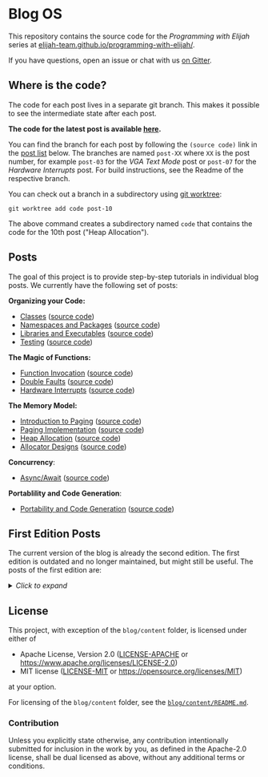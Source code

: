 # Blog OS

This repository contains the source code for the _Programming with Elijah_ series at [elijah-team.github.io/programming-with-elijah/](https://elijah-team.github.io/programming-with-elijah/).

If you have questions, open an issue or chat with us [on Gitter](https://gitter.im/nowhere/nowhere).

## Where is the code?

The code for each post lives in a separate git branch. This makes it possible to see the intermediate state after each post.

**The code for the latest post is available [here][latest-post].**

[latest-post]: https://elijah-team.github.io/programming-with-elijah/tree/post-12

You can find the branch for each post by following the `(source code)` link in the [post list](#posts) below. The branches are named `post-XX` where `XX` is the post number, for example `post-03` for the _VGA Text Mode_ post or `post-07` for the _Hardware Interrupts_ post. For build instructions, see the Readme of the respective branch.

You can check out a branch in a subdirectory using [git worktree]:

[git worktree]: https://git-scm.com/docs/git-worktree

```
git worktree add code post-10
```

The above command creates a subdirectory named `code` that contains the code for the 10th post ("Heap Allocation").

## Posts

The goal of this project is to provide step-by-step tutorials in individual blog posts. We currently have the following set of posts:

**Organizing your Code:**

- [Classes](https://elijah-team.github.io/programming-with-elijah/classes/)
    ([source code](https://elijah-team.github.io/programming-with-elijah/tree/post-01))
- [Namespaces and Packages](https://elijah-team.github.io/programming-with-elijah/namespaces-and-packages/)
    ([source code](https://elijah-team.github.io/programming-with-elijah/tree/post-02))
- [Libraries and Executables](https://elijah-team.github.io/programming-with-elijah/libraries-and-executables/)
    ([source code](https://elijah-team.github.io/programming-with-elijah/tree/post-03))
- [Testing](https://elijah-team.github.io/programming-with-elijah/testing/)
    ([source code](https://elijah-team.github.io/programming-with-elijah/tree/post-04))

**The Magic of Functions:**

- [Function Invocation](https://elijah-team.github.io/programming-with-elijah/function-invocation/)
    ([source code](https://elijah-team.github.io/programming-with-elijah/tree/post-05))
- [Double Faults](https://elijah-team.github.io/programming-with-elijah/double-fault-exceptions/)
    ([source code](https://elijah-team.github.io/programming-with-elijah/tree/post-06))
- [Hardware Interrupts](https://elijah-team.github.io/programming-with-elijah/hardware-interrupts/)
    ([source code](https://elijah-team.github.io/programming-with-elijah/tree/post-07))

**The Memory Model:**

- [Introduction to Paging](https://elijah-team.github.io/programming-with-elijah/paging-introduction/)
    ([source code](https://elijah-team.github.io/programming-with-elijah/tree/post-08))
- [Paging Implementation](https://elijah-team.github.io/programming-with-elijah/paging-implementation/)
    ([source code](https://elijah-team.github.io/programming-with-elijah/tree/post-09))
- [Heap Allocation](https://elijah-team.github.io/programming-with-elijah/heap-allocation/)
    ([source code](https://elijah-team.github.io/programming-with-elijah/tree/post-10))
- [Allocator Designs](https://elijah-team.github.io/programming-with-elijah/allocator-designs/)
    ([source code](https://elijah-team.github.io/programming-with-elijah/tree/post-11))

**Concurrency**:

- [Async/Await](https://elijah-team.github.io/programming-with-elijah/async-await/)
    ([source code](https://elijah-team.github.io/programming-with-elijah/tree/post-12))

**Portablility and Code Generation**:

- [Portability and Code Generation](https://elijah-team.github.io/programming-with-elijah/portability-and-code-generation/)
    ([source code](https://elijah-team.github.io/programming-with-elijah/tree/post-12))

## First Edition Posts

The current version of the blog is already the second edition. The first edition is outdated and no longer maintained, but might still be useful. The posts of the first edition are:

<details><summary><i>Click to expand</i></summary>

**Organizing your Code:**

- [A Minimal x86 Kernel](https://elijah-team.github.io/programming-with-elijah/multiboot-kernel.html)
      ([source code](https://elijah-team.github.io/programming-with-elijah/tree/first_edition_post_1))
- [Entering Long Mode](https://elijah-team.github.io/programming-with-elijah/entering-longmode.html)
      ([source code](https://elijah-team.github.io/programming-with-elijah/tree/first_edition_post_2))
- [Set Up Rust](https://elijah-team.github.io/programming-with-elijah/set-up-rust.html)
      ([source code](https://elijah-team.github.io/programming-with-elijah/tree/first_edition_post_3))
- [Printing to Screen](https://elijah-team.github.io/programming-with-elijah/printing-to-screen.html)
      ([source code](https://elijah-team.github.io/programming-with-elijah/tree/first_edition_post_4))

**Memory Management:**

- [Allocating Frames](https://elijah-team.github.io/programming-with-elijah/allocating-frames.html)
      ([source code](https://elijah-team.github.io/programming-with-elijah/tree/first_edition_post_5))
- [Page Tables](https://elijah-team.github.io/programming-with-elijah/modifying-page-tables.html)
      ([source code](https://elijah-team.github.io/programming-with-elijah/tree/first_edition_post_6))
- [Remap the Kernel](https://elijah-team.github.io/programming-with-elijah/remap-the-kernel.html)
      ([source code](https://elijah-team.github.io/programming-with-elijah/tree/first_edition_post_7))
- [Kernel Heap](https://elijah-team.github.io/programming-with-elijah/kernel-heap.html)
      ([source code](https://elijah-team.github.io/programming-with-elijah/tree/first_edition_post_8))

**Exceptions:**

- [Handling Exceptions](https://elijah-team.github.io/programming-with-elijah/handling-exceptions.html)
      ([source code](https://elijah-team.github.io/programming-with-elijah/tree/first_edition_post_9))
- [Double Faults](https://elijah-team.github.io/programming-with-elijah/double-faults.html)
      ([source code](https://elijah-team.github.io/programming-with-elijah/tree/first_edition_post_10))

**Additional Resources:**

- [Cross Compile Binutils](https://elijah-team.github.io/programming-with-elijah/cross-compile-binutils.html)
- [Cross Compile libcore](https://elijah-team.github.io/programming-with-elijah/cross-compile-libcore.html)
- [Set Up GDB](https://elijah-team.github.io/programming-with-elijah/set-up-gdb)
- [Handling Exceptions using Naked Functions](https://elijah-team.github.io/programming-with-elijah/handling-exceptions-with-naked-fns.html)
    - [Catching Exceptions](https://elijah-team.github.io/programming-with-elijah/catching-exceptions.html)
          ([source code](https://elijah-team.github.io/programming-with-elijah/tree/catching_exceptions))
    - [Better Exception Messages](https://elijah-team.github.io/programming-with-elijah/better-exception-messages.html)
          ([source code](https://elijah-team.github.io/programming-with-elijah/tree/better_exception_messages))
    - [Returning from Exceptions](https://elijah-team.github.io/programming-with-elijah/returning-from-exceptions.html)
          ([source code](https://elijah-team.github.io/programming-with-elijah/tree/returning_from_exceptions))

</details>

## License

This project, with exception of the `blog/content` folder, is licensed under either of

- Apache License, Version 2.0 ([LICENSE-APACHE](LICENSE-APACHE) or
  https://www.apache.org/licenses/LICENSE-2.0)
- MIT license ([LICENSE-MIT](LICENSE-MIT) or https://opensource.org/licenses/MIT)

at your option.

For licensing of the `blog/content` folder, see the [`blog/content/README.md`](blog/content/README.md).

### Contribution

Unless you explicitly state otherwise, any contribution intentionally submitted for inclusion in the work by you, as defined in the Apache-2.0 license, shall be dual licensed as above, without any additional terms or conditions.
